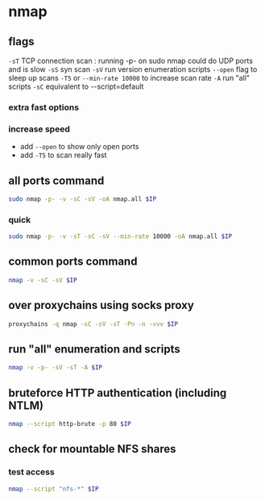 # nmap

## flags
`-sT` TCP connection scan : running -p- on sudo nmap could do UDP ports and is slow
`-sS` syn scan
`-sV` run version enumeration scripts
`--open` flag to sleep up scans
`-T5` or `--min-rate 10000` to increase scan rate
`-A` run "all" scripts
`-sC` equivalent to --script=default

### extra fast options
### increase speed
- add `--open` to show only open ports
- add `-T5` to scan really fast


## all ports command
```bash
sudo nmap -p- -v -sC -sV -oA nmap.all $IP
```

### quick
```bash
sudo nmap -p- -v -sT -sC -sV --min-rate 10000 -oA nmap.all $IP
```

## common ports command
```bash
nmap -v -sC -sV $IP
```

## over proxychains using socks proxy
```bash
proxychains -q nmap -sC -sV -sT -Pn -n -vvv $IP
```

## run "all" enumeration and scripts
```bash
nmap -v -p- -sV -sT -A $IP
```

## bruteforce HTTP authentication (including NTLM)
```bash
nmap --script http-brute -p 80 $IP
```

## check for mountable NFS shares
### test access
```bash
nmap --script "nfs-*" $IP
```
